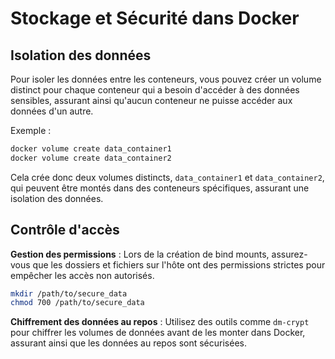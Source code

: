 # Stockage et Sécurité dans Docker

## Isolation des données

Pour isoler les données entre les conteneurs, vous pouvez créer un volume distinct pour chaque conteneur qui a besoin d'accéder à des données sensibles, assurant ainsi qu'aucun conteneur ne puisse accéder aux données d'un autre.

Exemple :

```zsh
docker volume create data_container1
docker volume create data_container2
```

Cela crée donc deux volumes distincts, `data_container1` et `data_container2`, qui peuvent être montés dans des conteneurs spécifiques, assurant une isolation des données.

## Contrôle d'accès

**Gestion des permissions** : Lors de la création de bind mounts, assurez-vous que les dossiers et fichiers sur l'hôte ont des permissions strictes pour empêcher les accès non autorisés.

```zsh
mkdir /path/to/secure_data
chmod 700 /path/to/secure_data
```

**Chiffrement des données au repos** : Utilisez des outils comme `dm-crypt` pour chiffrer les volumes de données avant de les monter dans Docker, assurant ainsi que les données au repos sont sécurisées.

